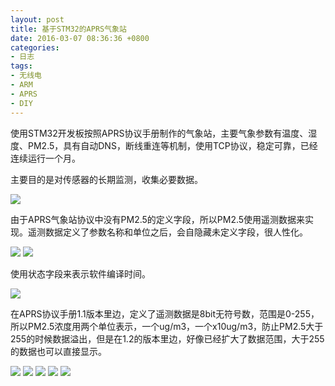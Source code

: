 ```yaml
---
layout: post
title: 基于STM32的APRS气象站
date: 2016-03-07 08:36:36 +0800
categories:
- 日志
tags:
- 无线电
- ARM
- APRS
- DIY
---
```


使用STM32开发板按照APRS协议手册制作的气象站，主要气象参数有温度、湿度、PM2.5，具有自动DNS，断线重连等机制，使用TCP协议，稳定可靠，已经连续运行一个月。

主要目的是对传感器的长期监测，收集必要数据。

![](https://github.com/bh3nvn/bh3nvn.github.io/raw/master/image/2016/2016-03-07-11.jpg)

由于APRS气象站协议中没有PM2.5的定义字段，所以PM2.5使用遥测数据来实现。遥测数据定义了参数名称和单位之后，会自隐藏未定义字段，很人性化。

![](https://github.com/bh3nvn/bh3nvn.github.io/raw/master/image/2016/2016-03-07-03.jpg)
![](https://github.com/bh3nvn/bh3nvn.github.io/raw/master/image/2016/2016-03-07-04.jpg)

使用状态字段来表示软件编译时间。

![](https://github.com/bh3nvn/bh3nvn.github.io/raw/master/image/2016/2016-03-07-05.jpg)

在APRS协议手册1.1版本里边，定义了遥测数据是8bit无符号数，范围是0-255，所以PM2.5浓度用两个单位表示，一个ug/m3，一个x10ug/m3，防止PM2.5大于255的时候数据溢出，但是在1.2的版本里边，好像已经扩大了数据范围，大于255的数据也可以直接显示。

![](https://github.com/bh3nvn/bh3nvn.github.io/raw/master/image/2016/2016-03-07-06.jpg)
![](https://github.com/bh3nvn/bh3nvn.github.io/raw/master/image/2016/2016-03-07-07.jpg)
![](https://github.com/bh3nvn/bh3nvn.github.io/raw/master/image/2016/2016-03-07-08.jpg)
![](https://github.com/bh3nvn/bh3nvn.github.io/raw/master/image/2016/2016-03-07-09.jpg)
![](https://github.com/bh3nvn/bh3nvn.github.io/raw/master/image/2016/2016-03-07-10.jpg)
